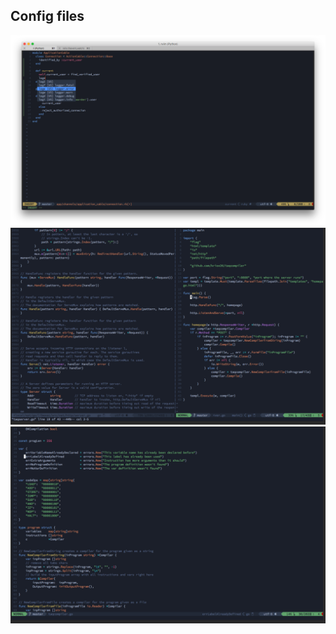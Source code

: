 ## Config files

![neovim-gitgutter-autocomplete](imgs/nvimAuto.png)
![neovim-golang](imgs/golang1.png)
![neovim-golang2](imgs/golang2.png)
